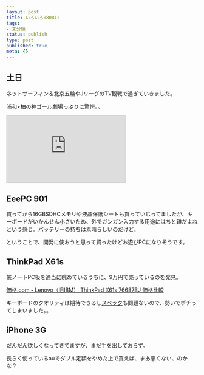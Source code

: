 ```yaml
---
layout: post
title: いろいろ080812
tags:
- 未分類
status: publish
type: post
published: true
meta: {}
---
```

## 土日

ネットサーフィン＆北京五輪やJリーグのTV観戦で過ぎていきました。

浦和×柏の神ゴール劇場っぷりに驚愕。。
<iframe width="312" height="176" src="http://ext.nicovideo.jp/thumb/sm4242447" scrolling="no" style="border:solid 1px #CCC;" frameborder="0"><a href="http://www.nicovideo.jp/watch/sm4242447">【ニコニコ動画】Jリーグ Division1 第20節 浦和レッズvs柏レイソル ダイジェスト編集版</a></iframe>

## EeePC 901

買ってから16GBSDHCメモリや液晶保護シートも買っていじってましたが、キーボードがいかんせん小さいため、外でガンガン入力する用途にはちと難だよねという感じ。バッテリーの持ちは素晴らしいのだけど。

ということで、開発に使おうと思って買ったけどお遊びPCになりそうです。

## ThinkPad X61s
某ノートPC板を適当に眺めているうちに、9万円で売っているのを発見。

<a href="http://kakaku.com/item/00200315901/">価格.com - Lenovo（旧IBM） ThinkPad X61s 76687BJ 価格比較</a>

キーボードのクオリティは期待できるし<a href="http://www-06.ibm.com/jp/pc/spec/76687BJ.shtml">スペック</a>も問題ないので、勢いでポチってしまいました。。

## iPhone 3G
だんだん欲しくなってきてますが、まだ手を出しておらず。

長らく使っているauでダブル定額をやめた上で買えば、まあ悪くない、のかな？
